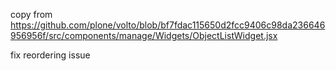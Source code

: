 copy from https://github.com/plone/volto/blob/bf7fdac115650d2fcc9406c98da236646956956f/src/components/manage/Widgets/ObjectListWidget.jsx

fix reordering issue
